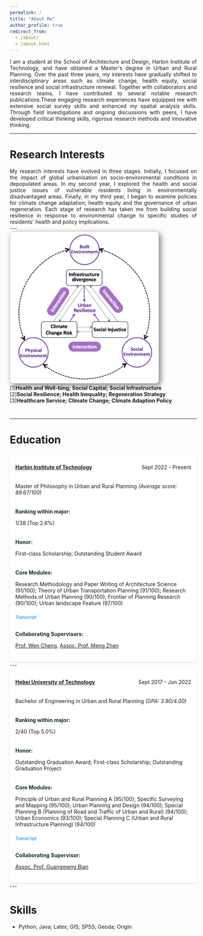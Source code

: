 ```yaml
---
permalink: /
title: "About Me"
author_profile: true
redirect_from: 
  - /about/
  - /about.html
---
```


<div class="col-sm-9" style="display: flex; align-items: center; padding-left: 0px; text-align: justify;">
I am a student at the School of Architecture and Design, Harbin Institute of Technology, and have obtained a Master's degree in Urban and Rural Planning. Over the past three years, my interests have gradually shifted to interdisciplinary areas such as climate change, health equity, social resilience and social infrastructure renewal. Together with collaborators and research teams, I have contributed to several notable research publications.These engaging research experiences have equipped me with extensive social survey skills and enhanced my spatial analysis skills. Through field investigations and ongoing discussions with peers, I have developed critical thinking skills, rigorous research methods and innovative thinking.
 </div>

---

Research Interests
======
<div class="col-sm-9" style="display: flex; align-items: center; padding-left: 0px; text-align: justify;">
My research interests have evolved in three stages. Initially, I focused on the impact of global urbanisation on socio-environmental conditions in depopulated areas. In my second year, I explored the health and social justice issues of vulnerable residents living in environmentally disadvantaged areas. Finally, in my third year, I began to examine policies for climate change adaptation, health equity and the governance of urban regeneration. Each stage of research has taken me from building social resilience in response to environmental change to specific studies of residents' health and policy implications.
 </div>
---

<div class="pub-row" style="display: flex; align-items: center; flex-wrap: wrap; margin-bottom: 40px;">
  <div class="col-sm-3 abbr" style="flex: 0 0 400px; margin-right: 20px; padding-left: 0;">
    <img src="/images/kj.png" class="teaser img-fluid z-depth-1" style="width: 400px; height: auto; box-shadow: 5px 5px 15px rgba(0,0,0,0.5); border: 1px solid #CCCCCC; border-radius: 10px;">
  </div>
  <div class="col-sm-9" style="flex: 1; padding-left: 0; text-align: justify;">
    <div>
      <div class="title 1">[1]<strong>Health and Well-bing; Social Capital; Social Infrastructure</strong></div>
      <div class="title 2">[2]<strong>Social Resilience; Health Inequality; Regeneration Strategy</strong></div>
      <div class="title 3">[3]<strong>Healthcare Service; Climate Change; Climate Adaption Policy</strong></div>
    </div>
  </div>
</div>

---
 
Education
======

<html lang="en">
<head>
    <meta charset="UTF-8">
    <meta name="viewport" content="width=device-width, initial-scale=1.0">
    <title>Education</title>
    <style>
        .container {
            max-width: 800px;
            margin: 0 auto;
            background: #fff;
            padding: 15px;
            border-radius: 8px;
            margin-bottom: 15px;
        }
        .row {
            display: flex;
            justify-content: space-between;
            margin-bottom: 5px;
        }
        .highlight {
            font-weight: bold;
            color: #132C33;
        }
        .row p {
            margin-bottom: 5px;
        }
    </style>
</head>
<body>
    <div class="container">
        <section class="row">
            <p class="highlight">
                <a href="http://en.hit.edu.cn" target="_blank" rel="noopener noreferrer">Harbin Institute of Technology</a>
            </p>
            <div>
                <p>Sept 2022 - Present</p>
            </div>
        </section>
        <section class="row">
            <div>
                <p>Master of Philosophy in Urban and Rural Planning <i>(Average score: 89.67/100)</i></p>
            </div>
        </section>
        <section class="row">
            <div>
                <p class="highlight">Ranking within major:</p>
                <p>1/38 (Top 2.6%)</p>
            </div>
        </section>
        <section class="row">
            <div>
                <p class="highlight">Honor:</p>
                <p>First-class Scholarship; Outstanding Student Award</p>
            </div>
        </section>
        <section class="row">
            <div>
                <p class="highlight">Core Modules:</p>
                <p>Research Methodology and Paper Writing of Architecture Science (91/100); Theory of Urban Transportation Planning (91/100); Research Methods of Urban Planning (90/100); Frontier of Planning Research (90/100); Urban landscape Feature (97/100)</p>
            </div>
        </section>
        <section class="row">
            <div class="links">
                <a href="#" class="btn btn-sm z-depth-0" role="button" target="_blank">Transcript</a>
            </div>
        </section>
        <section class="row">
            <div>
                <p class="highlight">Collaborating Supervisors:</p>
                <p>
                    <a href="https://www.scopus.com/authid/detail.uri?authorId=55125627000" target="_blank" rel="noopener noreferrer">Prof. Wen Cheng</a>, 
                    <a href="https://www.researchgate.net/profile/Meng-Zhen-4" target="_blank" rel="noopener noreferrer">Assoc. Prof. Meng Zhen</a>
                </p>
            </div>
        </section>
</div>
    </div>
</body>
</html>
---

<html lang="en">
<head>
    <meta charset="UTF-8">
    <meta name="viewport" content="width=device-width, initial-scale=1.0">
    <title>Education</title>
    <style>
        .container {
            max-width: 800px;
            margin: 0 auto;
            background: #fff;
            padding: 15px;
            border-radius: 8px;
            box-shadow: 0 2px 4px rgba(0, 0, 0, 0.1);
        }
        .row {
            display: flex;
            justify-content: space-between;
            margin-bottom: 15px;
        }
        .highlight {
            font-weight: bold;
            color: #132C33;
        }
        .links {
            text-align: right;
        }
        .links a {
            font-size: 12px;
            color: #007BFF;
            text-decoration: none;
        }
        .links a:hover {
            text-decoration: underline;
        }
    </style>
</head>
<body>
    <div class="container">
        <section class="row">
            <div>
                <p class="highlight"><a href="https://eweb.hebut.edu.cn" target="_blank">Hebei University of Technology</a></p>
            </div>
            <div>
                <p>Sept 2017 - Jun 2022</p>
            </div>
        </section>
        <section class="row">
            <div>
                <p>Bachelor of Engineering in Urban and Rural Planning <i>(GPA: 3.90/4.00)</i></p>
            </div>
        </section>
        <section class="row">
            <div>
                <p class="highlight">Ranking within major:</p>
                <p>2/40 (Top 5.0%)</p>
            </div>
        </section>
        <section class="row">
            <div>
                <p class="highlight">Honor:</p>
                <p>Outstanding Graduation Award; First-class Scholarship; Outstanding Graduation Project</p>
            </div>
        </section>
        <section class="row">
            <div>
                <p class="highlight">Core Modules:</p>
                <p>Principle of Urban and Rural Planning A (95/100); Specific Surveying and Mapping (95/100); Urban Planning and Design (94/100); Special Planning B (Planning of Road and Traffic of Urban and Rural) (94/100); Urban Economics (93/100); Special Planning C (Urban and Rural Infrastructure Planning) (94/100)</p>
            </div>
        </section>
        <section class="row">
            <div class="links">
                <a href="#" class="btn btn-sm z-depth-0" role="button" target="_blank">Transcript</a>
            </div>
        </section>
        <section class="row">
            <div>
                <p class="highlight">Collaborating Supervisor:</p>
                <p><a href="https://www.researchgate.net/scientific-contributions/Guangmeng-Bian-2148025468" target="_blank">Assoc. Prof. Guangmeng Bian</a></p>
            </div>
        </section>
    </div>
</body>
</html>
---

Skills
======
* Python; Java; Latex; GIS; SPSS; Geoda; Origin
